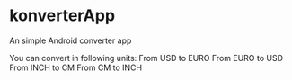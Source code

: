 # konverterApp
An simple Android converter app

You can convert in following units:
From USD to EURO
From EURO to USD
From INCH to CM
From CM to INCH
